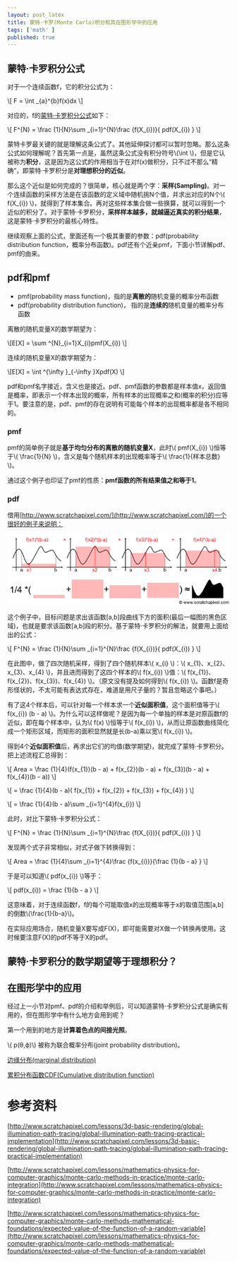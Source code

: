 ```yaml
---
layout: post_latex
title: 蒙特·卡罗(Monte Carlo)积分和其在图形学中的应用
tags: ['math' ]
published: true
---
```



<!--more-->

## 蒙特·卡罗积分公式

对于一个连续函数f，它的积分公式为：

\\[ F = \\int \_\{a\}\^\{b\}f(x)dx \\]

对应的，f的[蒙特·卡罗积分公式](https://en.wikipedia.org/wiki/Monte_Carlo_integration)如下：

\\[ F\^\{N\} = \\frac \{1\}\{N\}\\sum \_\{i=1\}\^\{N\}\\frac \{f(X\_\{i\})\}\{ pdf(X\_\{i\}) \} \\]

蒙特卡罗最关键的就是理解这条公式了。其他延伸探讨都可以暂时忽略。那么这条公式如何理解呢？首先第一点是，虽然这条公式没有积分符号\\(\\int  \\)，但是它认被称为**积分**，这是因为这公式的作用相当于在对f(x)做积分，只不过不那么“精确”，即蒙特·卡罗积分是**对理想积分的近似**。

那么这个近似是如何完成的？很简单，核心就是两个字：**采样(Sampling)**。对一个连续函数的采样方法是在该函数的定义域中随机挑N个值，并求出对应的N个\\( f(X\_\{i\}) \\)，就得到了样本集合。再对这些样本集合做一些换算，就可以得到一个近似的积分了。对于蒙特·卡罗积分，**采样样本越多，就越逼近真实的积分结果**，这是蒙特·卡罗积分的最核心特性。

继续观察上面的公式，里面还有一个极其重要的参数：pdf(probability distribution function，概率分布函数)。pdf还有个近亲pmf，下面小节详解pdf、pmf的由来。

## pdf和pmf

- pmf(probability mass function)，指的是**离散的**随机变量的概率分布函数
- pdf(probability distribution function)， 指的是**连续的**随机变量的概率分布函数

离散的随机变量X的数学期望为：

\\[E[X] = \\sum \^\{N\}\_\{i=1\}X\_\{i\}pmf(X\_\{i\}) \\]

连续的随机变量X的数学期望为：

\\[E[X] = \\int \^\{\\infty \}\_\{-\\infty \}Xpdf(X) \\]

pdf和pmf名字接近，含义也是接近。pdf、pmf函数的参数都是样本值x，返回值是概率，即表示一个样本出现的概率，所有样本的出现概率之和(概率的积分)应等于1。要注意的是，pdf、pmf的存在说明有可能每个样本的出现概率都是各不相同的。


### pmf

pmf的简单例子就是**基于均匀分布的离散的随机变量X**，此时\\( pmf(X\_\{i\}) \\)恒等于\\( \\frac\{1\}\{N\} \\)，含义是每个随机样本的出现概率等于\\( \\frac\{1\}\{样本总数\} \\)。

通过这个例子也印证了pmf的性质：**pmf函数的所有结果值之和等于1**。

### pdf

借用[http://www.scratchapixel.com/](http://www.scratchapixel.com/)的一个很好的例子来说明：

![1.png](../images/2016.8/1.png)

这个例子中，目标问题是求出该函数[a,b]段曲线下方的面积(最后一幅图的黑色区域)，也就是要求该函数[a,b]段的积分。基于蒙特·卡罗积分的解法，就要用上面给出的公式：

\\[ F\^\{N\} = \\frac \{1\}\{N\}\\sum \_\{i=1\}\^\{N\}\\frac \{f(X\_\{i\})\}\{ pdf(X\_\{i\}) \} \\]

在此图中，做了四次随机采样，得到了四个随机样本\\( x\_\{i\} \\)：\\( x\_\{1\}、x\_\{2\}、x\_\{3\}、x\_\{4\} \\)，并且进而得到了这四个样本的\\( f(x\_\{i\}) \\)值：\\( f(x\_\{1\})、f(x\_\{2\})、f(x\_\{3\})、f(x\_\{4\}) \\)。（原文没有提及如何得到\\( f(x\_\{i\}) \\)。函数f是奇形怪状的，不太可能有表达式存在，难道是用尺子量的？暂且忽略这个事吧。）

有了这4个样本后，可以针对每一个样本求一个**近似面积值**，这个面积值等于\\( f(x\_\{i\})  (b - a) \\)。为什么可以这样做呢？是因为每一个单独的样本是对原函数f的近似，即在每个样本中，认为\\( f(x) \\)恒等于\\( f(x\_\{i\}) \\)，从而让原函数曲线简化成一个矩形区域，而矩形的面积显然就是长(b-a)乘以宽\\( f(x\_\{i\}) \\)。

得到4个**近似面积值**后，再求出它们的均值(数学期望)，就完成了蒙特·卡罗积分。把上述流程汇总得到：

\\[ Area = \\frac \{1\}\{4\}(f(x\_\{1\})(b - a) + f(x\_\{2\})(b - a) + f(x\_\{3\})(b - a) + f(x\_\{4\})(b - a)) \\]

\\[ = \\frac \{1\}\{4\}(b - a)( f(x\_\{1\}) + f(x\_\{2\}) + f(x\_\{3\}) + f(x\_\{4\}) ) \\]

\\[ = \\frac \{1\}\{4\}(b - a)\\sum \_\{i=1\}\^\{4\}f(x\_\{i\}) \\]

此时，对比下蒙特·卡罗积分公式：

\\[ F\^\{N\} = \\frac \{1\}\{N\}\\sum \_\{i=1\}\^\{N\}\\frac \{f(X\_\{i\})\}\{ pdf(X\_\{i\}) \} \\]

发现两个式子非常相似，对式子做下转换得到：

\\[ Area =  \\frac \{1\}\{4\}\\sum \_\{i=1\}\^\{4\}\\frac \{f(x\_\{i\})\}\{\\frac \{1\}\{b - a\} \} \\]


于是可以知道\\( pdf(x\_\{i\}) \\)等于：

\\[ pdf(x\_\{i\}) = \\frac \{1\}\{b - a \} \\]

这意味着，对于连续函数f，f的每个可能取值x的出现概率等于x的取值范围[a,b]的倒数\\(\\frac\{1\}\{b-a\}\\)。


在实际应用场合，随机变量X要写成F(X)，即可能需要对X做一个转换再使用。这时候要注意F(X)的pdf不等于X的pdf。


## 蒙特·卡罗积分的数学期望等于理想积分？


## 在图形学中的应用

经过上一小节对pmf、pdf的介绍和举例后，可以知道蒙特·卡罗积分公式是确实有用的，但在图形学中有什么地方会用到呢？

第一个用到的地方是**计算着色点的间接光照**。




\\( p(θ,ϕ)\\) 被称为联合概率分布(joint probability distribution)。

[边缘分布(marginal distribution)](https://en.wikipedia.org/wiki/Marginal_distribution)

[累积分布函数CDF(Cumulative distribution function)](https://en.wikipedia.org/wiki/Cumulative_distribution_function)

# 参考资料

[http://www.scratchapixel.com/lessons/3d-basic-rendering/global-illumination-path-tracing/global-illumination-path-tracing-practical-implementation](http://www.scratchapixel.com/lessons/3d-basic-rendering/global-illumination-path-tracing/global-illumination-path-tracing-practical-implementation)


[http://www.scratchapixel.com/lessons/mathematics-physics-for-computer-graphics/monte-carlo-methods-in-practice/monte-carlo-integration](http://www.scratchapixel.com/lessons/mathematics-physics-for-computer-graphics/monte-carlo-methods-in-practice/monte-carlo-integration)

[http://www.scratchapixel.com/lessons/mathematics-physics-for-computer-graphics/monte-carlo-methods-mathematical-foundations/expected-value-of-the-function-of-a-random-variable](http://www.scratchapixel.com/lessons/mathematics-physics-for-computer-graphics/monte-carlo-methods-mathematical-foundations/expected-value-of-the-function-of-a-random-variable)